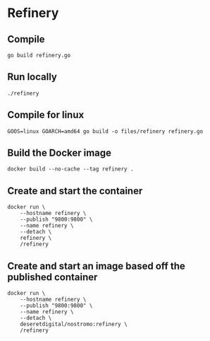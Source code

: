 # Refinery

## Compile

`go build refinery.go`

## Run locally

`./refinery`

## Compile for linux

`GOOS=linux GOARCH=amd64 go build -o files/refinery refinery.go`

## Build the Docker image

`docker build --no-cache --tag refinery .`

## Create and start the container

```
docker run \
    --hostname refinery \
    --publish "9800:9800" \
    --name refinery \
    --detach \
    refinery \
    /refinery
```

## Create and start an image based off the published container

```
docker run \
    --hostname refinery \
    --publish "9800:9800" \
    --name refinery \
    --detach \
    deseretdigital/nostromo:refinery \
    /refinery
```
